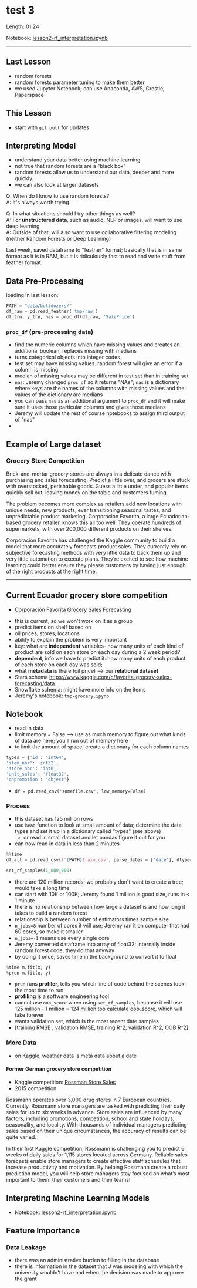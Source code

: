 # test 3

Length: 01:24  

Notebook:  [lesson2-rf_interpretation.ipynb](https://github.com/fastai/fastai/blob/master/courses/ml1/lesson2-rf_interpretation.ipynb)  

---

## Last Lesson
- random forests
- random forests parameter tuning to make them better
- we used Jupyter Notebook; can use Anaconda, AWS, Crestle, Paperspace

## This Lesson
- start with `git pull` for updates

## Interpreting Model
- understand your data better using machine learning
- not true that random forests are a "black box" 
- random forests allow us to understand our data, deeper and more quickly
- we can also look at larger datasets

Q:  When do I know to use random forests?  
A:  It's always worth trying.  

Q:  In what situations should I try other things as well?  
A:  For **unstructured data**, such as audio, NLP or images, will want to use deep learning  
A:  Outside of that, will also want to use collaborative filtering modeling  (neither Random Forests or Deep Learning)  

Last week, saved dataframe to "feather" format; basically that is in same format as it is in RAM, but it is ridiculously fast to read and write stuff from feather format.  

## Data Pre-Processing
loading in last lesson:  
```python
PATH = "data/bulldozers/"
df_raw = pd.read_feather('tmp/raw')
df_trn, y_trn, nas = proc_df(df_raw, 'SalePrice')
```
### `proc_df` (pre-processing data)
- find the numeric columns which have missing values and creates an additional boolean, replaces missing with medians
- turns categorical objects into integer codes
- test set may have missing values.  random forest will give an error if a column is missing
- median of missing values may be different in test set than in training set
- `nas`:  Jeremy changed `proc_df` so it returns "NAs"; `nas` is a dictionary where keys are the names of the columns with missing values and the values of the dictionary are medians
- you can pass `nas` as an additional argument to `proc_df` and it will make sure it uses those particular columns and gives those medians
- Jeremy will update the rest of course notebooks to assign third output of "nas"
- 

## Example of Large dataset
### Grocery Store Competition
Brick-and-mortar grocery stores are always in a delicate dance with purchasing and sales forecasting. Predict a little over, and grocers are stuck with overstocked, perishable goods. Guess a little under, and popular items quickly sell out, leaving money on the table and customers fuming.

The problem becomes more complex as retailers add new locations with unique needs, new products, ever transitioning seasonal tastes, and unpredictable product marketing. Corporación Favorita, a large Ecuadorian-based grocery retailer, knows this all too well. They operate hundreds of supermarkets, with over 200,000 different products on their shelves.

Corporación Favorita has challenged the Kaggle community to build a model that more accurately forecasts product sales. They currently rely on subjective forecasting methods with very little data to back them up and very little automation to execute plans. They’re excited to see how machine learning could better ensure they please customers by having just enough of the right products at the right time.

---

## Current Ecuador grocery store competition
* [Corporación Favorita Grocery Sales Forecasting](https://www.kaggle.com/c/favorita-grocery-sales-forecasting)
- this is current, so we won't work on it as a group
- predict items on shelf based on 
- oil prices, stores, locations
- ability to explain the problem is very important
- key:  what are **independent** variables- how many units of each kind of product are sold on each store on each day during a 2 week period?
- **dependent**, info we have to predict it:  how many units of each product of each store on each day was sold; 
- what **metadata** is there (oil price) --> our **relational dataset**
- Stars schema  https://www.kaggle.com/c/favorita-grocery-sales-forecasting/data
- Snowflake schema:  might have more info on the items
- Jeremy's notebook:  `tmp-grocery.ipynb`

## Notebook
- read in data
- limit memory = False --> use as much memory to figure out what kinds of data are here; you'll run out of memory here
- to limit the amount of space, create a dictionary for each column names
```python
types = {'id': 'int64',
'item_nbr': 'int32',
'store_nbr': 'int8',
'unit_sales': 'float32',
'onpromotion': 'object'}
```
- `df = pd.read_csv('somefile.csv', low_memory=False)`

### Process
- this dataset has 125 million rows
- use `head` function to look at small amount of data; determine the data types and set it up in a dictionary called "types" (see above)
  - or read in small dataset and let pandas figure it out for you
- can now read in data in less than 2 minutes
```python
%%time
df_all = pd.read_csv(f'{PATH}train.csv', parse_dates = ['date'], dtype=types, infer_datetime_format = True)
```
```python
set_rf_samples(1_000_000)
```
- there are 120 million records; we probably don't want to create a tree; would take a long time
- can start with 10K or 100K; Jeremy found 1 million is good size, runs in < 1 minute
- there is no relationship between how large a dataset is and how long it takes to build a random forest
- relationship is between number of estimators times sample size
- `n_jobs=8` number of cores it will use; Jeremy ran it on computer that had 60 cores, so make it smaller
- `n_jobs=-1` means use every single core
- Jeremy converted dataframe into array of float32; internally inside random forest code, they do that anyway
- by doing it once, saves time in the background to convert it to float
```python
%time m.fit(x, y)
%prun m.fit(x, y)
```
- `prun` runs **profiler**, tells you which line of code behind the scenes took the most time to run
- **profiling** is a software engineering tool
- cannot use `oob_score` when using `set_rf_samples`, because it will use 125 million - 1 million = 124 million too calculate oob_score, which will take forever
- wants validation set, which is the most recent date samples
- [training RMSE , validation RMSE, training R^2, validation R^2, OOB R^2]

### More Data
- on Kaggle, weather data is meta data about a date

#### Former German grocery store competition
- Kaggle competition:  [Rossman Store Sales](https://www.kaggle.com/c/rossmann-store-sales)
- 2015 competition  

Rossmann operates over 3,000 drug stores in 7 European countries. Currently, Rossmann store managers are tasked with predicting their daily sales for up to six weeks in advance. Store sales are influenced by many factors, including promotions, competition, school and state holidays, seasonality, and locality. With thousands of individual managers predicting sales based on their unique circumstances, the accuracy of results can be quite varied.

In their first Kaggle competition, Rossmann is challenging you to predict 6 weeks of daily sales for 1,115 stores located across Germany. Reliable sales forecasts enable store managers to create effective staff schedules that increase productivity and motivation. By helping Rossmann create a robust prediction model, you will help store managers stay focused on what’s most important to them: their customers and their teams! 

## Interpreting Machine Learning Models
- Notebook:  [lesson2-rf_interpretation.ipynb](https://github.com/fastai/fastai/blob/master/courses/ml1/lesson2-rf_interpretation.ipynb)  

## Feature Importance

### Data Leakage
- there was an administrative burden to filling in the database
- there is information in the dataset that J was modeling with which the university wouldn't have had when the decision was made to approve the grant


